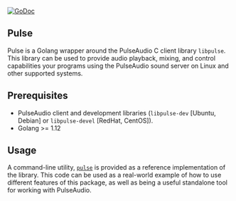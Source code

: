 [![GoDoc](https://godoc.org/github.com/auroralaboratories/pulse?status.svg)](https://godoc.org/github.com/auroralaboratories/pulse)

## Pulse

Pulse is a Golang wrapper around the PulseAudio C client library `libpulse`.  This library can be used to provide audio playback, mixing, and control capabilities your programs using the PulseAudio sound server on Linux and other supported systems.

## Prerequisites

- PulseAudio client and development libraries (`libpulse-dev` [Ubuntu, Debian] or `libpulse-devel` [RedHat, CentOS]).
- Golang >= 1.12

## Usage

A command-line utility, [`pulse`](cmd/pulse) is provided as a reference implementation of the library.  This code can be used as a real-world example of how to use different features of this package, as well as being a useful standalone tool for working with PulseAudio.